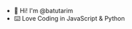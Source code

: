 - 🧤 Hi! I'm @batutarim
- ⌨️ Love Coding in JavaScript & Python
<!---
batutarim/batutarim is a ✨ special ✨ repository because its `README.md` (this file) appears on your GitHub profile.
You can click the Preview link to take a look at your changes.
--->
